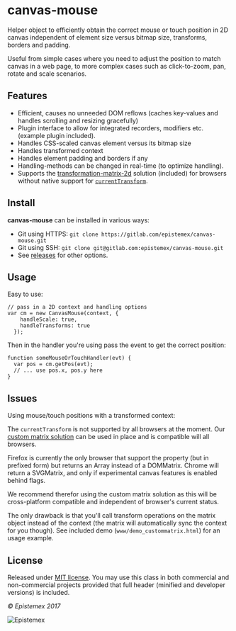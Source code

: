 ﻿canvas-mouse
============

Helper object to efficiently obtain the correct mouse or touch position in 2D canvas
independent of element size versus bitmap size, transforms, borders and padding. 

Useful from simple cases where you need to adjust the position to match canvas
in a web page, to more complex cases such as click-to-zoom, pan, rotate and 
scale scenarios.


Features
--------

- Efficient, causes no unneeded DOM reflows (caches key-values and handles scrolling and resizing gracefully)
- Plugin interface to allow for integrated recorders, modifiers etc. (example plugin included).
- Handles CSS-scaled canvas element versus its bitmap size
- Handles transformed context
- Handles element padding and borders if any
- Handling-methods can be changed in real-time (to optimize handling).
- Supports the [transformation-matrix-2d](https://github.com/epistemex/transformation-matrix-js) solution (included) 
for browsers without native support for [`currentTransform`](https://devdocs.io/dom/canvasrenderingcontext2d/currenttransform).


Install
-------

**canvas-mouse** can be installed in various ways:

- Git using HTTPS: `git clone https://gitlab.com/epistemex/canvas-mouse.git`
- Git using SSH: `git clone git@gitlab.com:epistemex/canvas-mouse.git`
- See [releases](https://github.com/epistemex/canvas-mouse/releases) for other options.

	
Usage
-----

Easy to use:

    // pass in a 2D context and handling options
    var cm = new CanvasMouse(context, {
        handleScale: true,
        handleTransforms: true
      });

Then in the handler you're using pass the event to get the correct position:

    function someMouseOrTouchHandler(evt) {
      var pos = cm.getPos(evt);
      // ... use pos.x, pos.y here
    }


Issues
------

Using mouse/touch positions with a transformed context:

The `currentTransform` is not supported by all browsers at the moment.
Our [custom matrix solution](https://github.com/epistemex/transformation-matrix-js)
can be used in place and is compatible will all browsers.

Firefox is currently the only browser that support the property (but in 
prefixed form) but returns an Array instead of a DOMMatrix. Chrome will 
return a SVGMatrix, and only if experimental canvas features is enabled 
behind flags.

We recommend therefor using the custom matrix solution as this will be 
cross-platform compatible and independent of browser's current status.

The only drawback is that you'll call transform operations on the matrix 
object instead of the context (the matrix will automatically sync the 
context for you though). See included demo (`www/demo_custommatrix.html`)
for an usage example.


License
-------

Released under [MIT license](http://choosealicense.com/licenses/mit/). You may use this class in both commercial and non-commercial projects provided that full header (minified and developer versions) is included.


*&copy; Epistemex 2017*
 
![Epistemex](http://i.imgur.com/GP6Q3v8.png)
